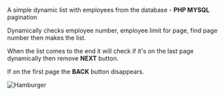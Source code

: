 A simple dynamic list with employees from the database - **PHP MYSQL** pagination

Dynamically checks employee number, employee limit for page, find page number then makes the list.

When the list comes to the end it will check if it's on the last page dynamically then remove **NEXT** button.

If on the first page the **BACK** button disappears.

![Hamburger](https://i.ibb.co/n3DZxv2/screencapture-localhost-htdocs-practise-pagination-index-php-2019-10-26-20-56-49.png)

